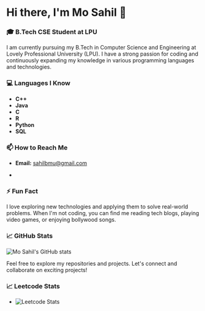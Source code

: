 # Hi there, I'm Mo Sahil 👋

### 🎓 B.Tech CSE Student at LPU

I am currently pursuing my B.Tech in Computer Science and Engineering at Lovely Professional University (LPU). I have a strong passion for coding and continuously expanding my knowledge in various programming languages and technologies.

### 💻 Languages I Know

- **C++**
- **Java**
- **C**
- **R**
- **Python**
- **SQL**

### 📫 How to Reach Me

- **Email:** [sahilbmu@gmail.com](mailto:sahilbmu@gmail.com)

- 

### ⚡ Fun Fact

I love exploring new technologies and applying them to solve real-world problems. When I'm not coding, you can find me reading tech blogs, playing video games, or enjoying bollywood songs.

### 📈 GitHub Stats

![Mo Sahil's GitHub stats](https://github-readme-stats.vercel.app/api?username=mo-sahil&show_icons=true&theme=radical)

Feel free to explore my repositories and projects. Let's connect and collaborate on exciting projects!

### 📈 Leetcode Stats

- ![Leetcode Stats](https://leetcard.jacoblin.cool/Mo-Sahill)
